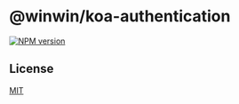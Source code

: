 # @winwin/koa-authentication

[![NPM version](https://img.shields.io/npm/v/@winwin/koa-authentication)](https://www.npmjs.com/package/@winwin/koa-authentication)

## License

[MIT](./LICENSE)
